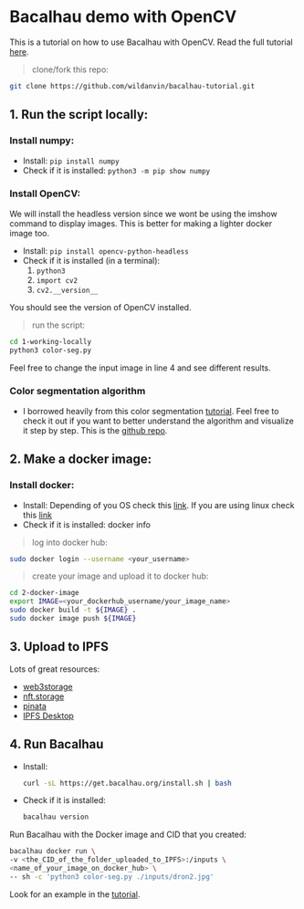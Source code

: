 # Bacalhau demo with OpenCV

This is a tutorial on how to use Bacalhau with OpenCV. Read the full tutorial [here](https://mysterious-beaufort-cca.notion.site/Using-Bacalhau-with-OpenCV-2b3e473de89a41548a5fb77c4f2fd073).

> clone/fork this repo:

```bash
git clone https://github.com/wildanvin/bacalhau-tutorial.git
```

## 1. Run the script locally:

### Install numpy:

- Install: `pip install numpy`
- Check if it is installed: `python3 -m pip show numpy`

### Install OpenCV:

We will install the headless version since we wont be using the imshow command to display images. This is better for making a lighter docker image too.

- Install: `pip install opencv-python-headless`
- Check if it is installed (in a terminal):
  1. `python3`
  2. `import cv2`
  3. `cv2.__version__`

You should see the version of OpenCV installed.

> run the script:

```bash
cd 1-working-locally
python3 color-seg.py
```

Feel free to change the input image in line 4 and see different results.

### Color segmentation algorithm

- I borrowed heavily from this color segmentation [tutorial](https://realpython.com/python-opencv-color-spaces/). Feel free to check it out if you want to better understand the algorithm and visualize it step by step. This is the
  [github repo](https://github.com/realpython/materials/blob/master/opencv-color-spaces/finding-nemo.py).

## 2. Make a docker image:

### Install docker:

- Install: Depending of you OS check this [link](https://docs.docker.com/get-docker/). If you are using linux check this [link](https://www.digitalocean.com/community/tutorials/how-to-install-and-use-docker-on-ubuntu-20-04)
- Check if it is installed: docker info

> log into docker hub:

```bash
sudo docker login --username <your_username>
```

> create your image and upload it to docker hub:

```bash
cd 2-docker-image
export IMAGE=<your_dockerhub_username/your_image_name>
sudo docker build -t ${IMAGE} .
sudo docker image push ${IMAGE}
```

## 3. Upload to IPFS

Lots of great resources:

- [web3storage](https://web3.storage/)
- [nft.storage](https://nft.storage/docs/quickstart/)
- [pinata](https://app.pinata.cloud/)
- [IPFS Desktop](https://docs.ipfs.tech/install/ipfs-desktop/)

## 4. Run Bacalhau

- Install:

  ```bash
  curl -sL https://get.bacalhau.org/install.sh | bash

  ```

- Check if it is installed:

  ```bash
  bacalhau version
  ```

Run Bacalhau with the Docker image and CID that you created:

```bash
bacalhau docker run \
-v <the_CID_of_the_folder_uploaded_to_IPFS>:/inputs \
<name_of_your_image_on_docker_hub> \
-- sh -c 'python3 color-seg.py ./inputs/dron2.jpg'
```

Look for an example in the [tutorial](https://mysterious-beaufort-cca.notion.site/Using-Bacalhau-with-OpenCV-2b3e473de89a41548a5fb77c4f2fd073).
